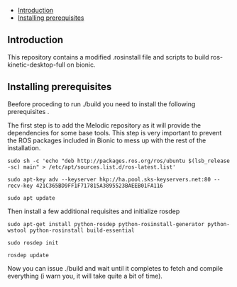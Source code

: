 - [Introduction](#introduction)
- [Installing prerequisites](#installing-prerequisites)

## Introduction
This repository contains a modified .rosinstall file and scripts to build ros-kinetic-desktop-full on bionic.

## Installing prerequisites
Beefore proceding to run ./build you need to install the following prerequisites .

The first step is to add the Melodic repository as it will provide the dependencies for some base tools. This step is very important to prevent the ROS packages included in Bionic to mess up with the rest of the installation. 

```
sudo sh -c 'echo "deb http://packages.ros.org/ros/ubuntu $(lsb_release -sc) main" > /etc/apt/sources.list.d/ros-latest.list'

sudo apt-key adv --keyserver hkp://ha.pool.sks-keyservers.net:80 --recv-key 421C365BD9FF1F717815A3895523BAEEB01FA116

sudo apt update
```

Then install a few additional requisites and initialize rosdep
```
sudo apt-get install python-rosdep python-rosinstall-generator python-wstool python-rosinstall build-essential

sudo rosdep init

rosdep update
```

Now you can issue ./build and wait until it completes to fetch and compile everything (i warn you, it will take quite a bit of time).



